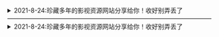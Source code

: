 <details>
  <summary>2021-8-24:珍藏多年的影视资源网站分享给你！收好别弄丢了</summary>

| 网站名称  | 网站地址  |
| ------------ | ------------ |
|  电影天堂 |  https://www.dy2018.com/ |
|  电影先生 |http://dyxs14.com/   |
|  555电影 |https://www.555dy6.com/   |
| MK影视|https://www.mkvdo.com/|
|  KK看剧 |http://www.kkkanju.com/   |
|  奈飞星影视 |https://nfxhd.com/   |
| CK电影部落 |https://www.ck180.net/   |
</details>
—————————————————————————————————
<details>
  <summary>2021-8-24:珍藏多年的影视资源网站分享给你！收好别弄丢了</summary>

| 网站名称  | 网站地址  |
| ------------ | ------------ |
|  电影天堂 |  https://www.dy2018.com/ |
|  电影先生 |http://dyxs14.com/   |
|  555电影 |https://www.555dy6.com/   |
| MK影视|https://www.mkvdo.com/|
|  KK看剧 |http://www.kkkanju.com/   |
|  奈飞星影视 |https://nfxhd.com/   |
| CK电影部落 |https://www.ck180.net/   |
</details>
